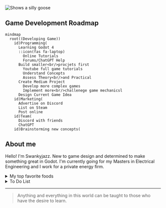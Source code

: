 <picture>
  <source media="(prefers-color-scheme: dark)" srcset="https://i.ebayimg.com/images/g/le8AAOSwpEBkbRiS/s-l400.jpg">
  <source media="(prefers-color-scheme: light)" srcset="https://i.ebayimg.com/images/g/le8AAOSwpEBkbRiS/s-l400.jpg">
  <img alt="Shows a silly goose">
</picture>

## Game Development Roadmap

```mermaid
mindmap
  root((Developing Game))
    id)Programming(
      Learning Godot 4
      ::icon(fas fa-laptop)
        Online Tutorials
        Forums/ChatGPT Help
      Build smaller<br/>procjets first
        Youtube full game tutorials
        Understand Concepts
        Assess Theory<br/>and Practical
      Create Medium Project
        Develop more complex games
        Implement more<br/>challenege game mechanicsl
      Design Current Game Idea
    id)Marketing(
      Advertise on Discord
      List on Steam
      Post online
    id)Team(
      Discord with friends
      ChatGPT
    id)Brainstorming new concepts(
``` 


## About me

Hello! I'm Swankyjazz. New to game design and determined to make something great in Godot. I'm currently going for my Masters in Electrical Engineering and I work for a private energy firm.

<details>

<summary> My top favorite foods</summary>

| Rank | Favorite Foods   |
|-----:|------------------|
|     1| Italian          |
|     2| More Italian     |
|     3| Give me the pasta|

</details>

<details>

<summary> To Do List </summary>

| Steps | Actions                       | Progress    |
|-----:|--------------------------------|-------------|
|     1| Learn Godot 4                  | In progress |
|     2| Create small game projects     | Not Started |
|     3| Create game idea I have        | Not Started |

  
</details>

---
> Anything and everything in this world can be taught to those who have the desire to learn.
 
<!--
**Swankyjazz/Swankyjazz** is a ✨ _special_ ✨ repository because its `README.md` (this file) appears on your GitHub profile.

Here are some ideas to get you started:

- 🔭 I’m currently working on ...
- 🌱 I’m currently learning ...
- 👯 I’m looking to collaborate on ...
- 🤔 I’m looking for help with ...
- 💬 Ask me about ...
- 📫 How to reach me: ...
- 😄 Pronouns: ...
- ⚡ Fun fact: ...
-->
